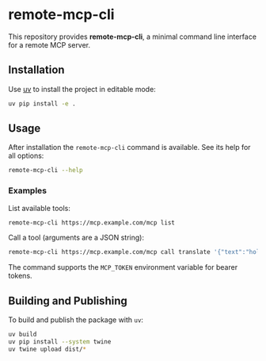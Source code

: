 # remote-mcp-cli

This repository provides **remote-mcp-cli**, a minimal command line interface for a
remote MCP server.

## Installation

Use [uv](https://github.com/astral-sh/uv) to install the project in editable
mode:

```bash
uv pip install -e .
```

## Usage

After installation the `remote-mcp-cli` command is available. See its help for all
options:

```bash
remote-mcp-cli --help
```

### Examples

List available tools:

```bash
remote-mcp-cli https://mcp.example.com/mcp list
```

Call a tool (arguments are a JSON string):

```bash
remote-mcp-cli https://mcp.example.com/mcp call translate '{"text":"hola","target_lang":"en"}'
```

The command supports the `MCP_TOKEN` environment variable for bearer tokens.

## Building and Publishing

To build and publish the package with `uv`:

```bash
uv build
uv pip install --system twine
uv twine upload dist/*
```

